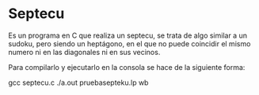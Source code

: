 # Septecu
Es un programa en C que realiza un septecu, se trata de algo similar a un sudoku, pero siendo un heptágono, en el que no puede coincidir el mismo numero ni en las diagonales ni en sus vecinos.

Para compilarlo y ejecutarlo en la consola se hace de la siguiente forma: 

gcc septecu.c
./a.out pruebasepteku.lp wb

